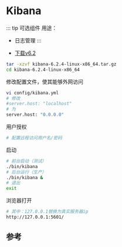 # Kibana

::: tip
可选组件
用途：

* 日志管理
:::

<!-- * [下载](https://www.elastic.co/downloads/kibana) -->
* [下载v6.2](https://www.elastic.co/cn/downloads/past-releases/kibana-6-2-4)

```bash
tar -xzvf kibana-6.2.4-linux-x86_64.tar.gz
cd kibana-6.2.4-linux-x86_64
```

修改配置文件，使其能够外网访问

```bash
vi config/kibana.yml
# 修改
#server.host: "localhost"
# 为
server.host: "0.0.0.0"
```

用户授权

```bash
# 配置远程访问用户名/密码
```

启动

```bash
# 前台启动（测试）
./bin/kibana
# 后台运行（生产）
./bin/kibana &
# 退出
exit
```

浏览器打开

```bash
# 其中：127.0.0.1替换为真实服务器ip
http://127.0.0.1:5601/
```

## 参考

